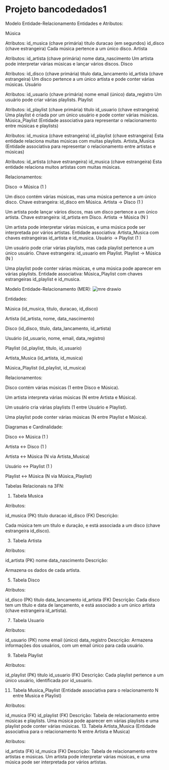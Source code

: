 # Projeto bancodedados1
Modelo Entidade-Relacionamento
Entidades e Atributos:

Música

Atributos:
id_musica (chave primária)
titulo
duracao (em segundos)
id_disco (chave estrangeira)
Cada música pertence a um único disco.
Artista

Atributos:
id_artista (chave primária)
nome
data_nascimento
Um artista pode interpretar várias músicas e lançar vários discos.
Disco

Atributos:
id_disco (chave primária)
titulo
data_lancamento
id_artista (chave estrangeira)
Um disco pertence a um único artista e pode conter várias músicas.
Usuário

Atributos:
id_usuario (chave primária)
nome
email (único)
data_registro
Um usuário pode criar várias playlists.
Playlist

Atributos:
id_playlist (chave primária)
titulo
id_usuario (chave estrangeira)
Uma playlist é criada por um único usuário e pode conter várias músicas.
Música_Playlist (Entidade associativa para representar o relacionamento entre músicas e playlists)

Atributos:
id_musica (chave estrangeira)
id_playlist (chave estrangeira)
Esta entidade relaciona muitas músicas com muitas playlists.
Artista_Musica (Entidade associativa para representar o relacionamento entre artistas e músicas)

Atributos:
id_artista (chave estrangeira)
id_musica (chave estrangeira)
Esta entidade relaciona muitos artistas com muitas músicas.


Relacionamentos:

Disco → Música (1
)

Um disco contém várias músicas, mas uma música pertence a um único disco.
Chave estrangeira: id_disco em Música.
Artista → Disco (1
)

Um artista pode lançar vários discos, mas um disco pertence a um único artista.
Chave estrangeira: id_artista em Disco.
Artista → Música (N
)

Um artista pode interpretar várias músicas, e uma música pode ser interpretada por vários artistas.
Entidade associativa: Artista_Musica com chaves estrangeiras id_artista e id_musica.
Usuário → Playlist (1
)

Um usuário pode criar várias playlists, mas cada playlist pertence a um único usuário.
Chave estrangeira: id_usuario em Playlist.
Playlist → Música (N
)

Uma playlist pode conter várias músicas, e uma música pode aparecer em várias playlists.
Entidade associativa: Música_Playlist com chaves estrangeiras id_playlist e id_musica.

Modelo Entidade-Relacionamento (MER):
![mre drawio](https://github.com/user-attachments/assets/0e27a6f4-7b49-4ac3-a7c7-96c42c312de9)

Entidades:

Música (id_musica, titulo, duracao, id_disco)

Artista (id_artista, nome, data_nascimento)

Disco (id_disco, titulo, data_lancamento, id_artista)

Usuário (id_usuario, nome, email, data_registro)

Playlist (id_playlist, titulo, id_usuario)

Artista_Musica (id_artista, id_musica)

Música_Playlist (id_playlist, id_musica)


Relacionamentos:

Disco contém várias músicas (1
entre Disco e Música).

Um artista interpreta várias músicas (N
entre Artista e Música).

Um usuário cria várias playlists (1
entre Usuário e Playlist).

Uma playlist pode conter várias músicas (N
entre Playlist e Música).

Diagramas e Cardinalidade:

Disco ↔ Música (1
)

Artista ↔ Disco (1
)

Artista ↔ Música (N
via Artista_Musica)

Usuário ↔ Playlist (1
)

Playlist ↔ Música (N
via Música_Playlist)


Tabelas Relacionais na 3FN:

1. Tabela Musica

Atributos:

id_musica (PK)
titulo
duracao
id_disco (FK)
Descrição:

  Cada música tem um título e duração, e está associada a um disco (chave estrangeira id_disco).

3. Tabela Artista

Atributos:

id_artista (PK)
nome
data_nascimento
Descrição:

  Armazena os dados de cada artista.
  
5. Tabela Disco

Atributos:

id_disco (PK)
titulo
data_lancamento
id_artista (FK)
Descrição: 
Cada disco tem um título e data de lançamento, e está associado a um único artista (chave estrangeira id_artista).

7. Tabela Usuario

Atributos:

id_usuario (PK)
nome
email (único)
data_registro
Descrição:
Armazena informações dos usuários, com um email único para cada usuário.

9. Tabela Playlist

Atributos:

id_playlist (PK)
titulo
id_usuario (FK)
Descrição:
Cada playlist pertence a um único usuário, identificada por id_usuario.

11. Tabela Musica_Playlist (Entidade associativa para o relacionamento N
entre Musica e Playlist)

Atributos:

id_musica (FK)
id_playlist (FK)
Descrição:
  Tabela de relacionamento entre músicas e playlists. Uma música pode aparecer em várias playlists e uma playlist pode conter várias músicas.
13. Tabela Artista_Musica (Entidade associativa para o relacionamento N
entre Artista e Musica)

Atributos:

id_artista (FK)
id_musica (FK)
Descrição:
 Tabela de relacionamento entre artistas e músicas. Um artista pode interpretar várias músicas, e uma música pode ser interpretada por vários artistas.
